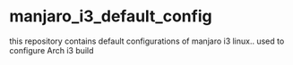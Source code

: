 # manjaro_i3_default_config
this repository contains default configurations of manjaro i3 linux.. used to configure Arch i3 build

